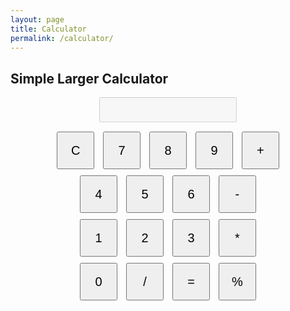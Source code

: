 ```yaml
---
layout: page
title: Calculator
permalink: /calculator/
---
```


## Simple Larger Calculator

<div id="calculator">
    <input type="text" id="result" disabled />
    <br>
    <button onclick="clearResult()">C</button>
    <button onclick="appendNumber('7')">7</button>
    <button onclick="appendNumber('8')">8</button>
    <button onclick="appendNumber('9')">9</button>
    <button onclick="appendOperator('+')">+</button>
    <br>
    <button onclick="appendNumber('4')">4</button>
    <button onclick="appendNumber('5')">5</button>
    <button onclick="appendNumber('6')">6</button>
    <button onclick="appendOperator('-')">-</button>
    <br>
    <button onclick="appendNumber('1')">1</button>
    <button onclick="appendNumber('2')">2</button>
    <button onclick="appendNumber('3')">3</button>
    <button onclick="appendOperator('*')">*</button>
    <br>
    <button onclick="appendNumber('0')">0</button>
    <button onclick="appendOperator('/')">/</button>
    <button onclick="calculateResult()">=</button>
    <button onclick="appendOperator('%')">%</button>
</div>

<style>
    #calculator {
        text-align: center;
    }

    #result {
        width: 220px;
        height: 40px;
        font-size: 24px;
        margin-bottom: 10px;
        text-align: right;
    }

    button {
        width: 60px;
        height: 60px;
        font-size: 20px;
        margin: 5px;
    }
</style>

<script>
    function appendNumber(number) {
        document.getElementById('result').value += number;
    }

    function appendOperator(operator) {
        document.getElementById('result').value += operator;
    }

    function clearResult() {
        document.getElementById('result').value = '';
    }

    function calculateResult() {
        try {
            let result = eval(document.getElementById('result').value);
            document.getElementById('result').value = result;
        } catch (e) {
            document.getElementById('result').value = 'Error';
        }
    }
</script>
